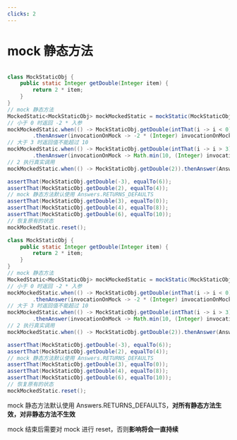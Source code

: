 ```yaml
---
clicks: 2
---
```


# mock 静态方法

<div v-if="$slidev.nav.clicks === 0" style="padding-top: 1px;">

```java 
class MockStaticObj {
    public static Integer getDouble(Integer item) {
        return 2 * item;
    }
}
// mock 静态方法
MockedStatic<MockStaticObj> mockMockedStatic = mockStatic(MockStaticObj.class);
// 小于 0 时返回 -2 * 入参
mockMockedStatic.when(() -> MockStaticObj.getDouble(intThat(i -> i < 0)))
        .thenAnswer(invocationOnMock -> -2 * (Integer) invocationOnMock.getArgument(0));
// 大于 3 时返回值不能超过 10
mockMockedStatic.when(() -> MockStaticObj.getDouble(intThat(i -> i > 3)))
        .thenAnswer(invocationOnMock -> Math.min(10, (Integer) invocationOnMock.callRealMethod()));
// 2 执行真实调用
mockMockedStatic.when(() -> MockStaticObj.getDouble(2)).thenAnswer(Answers.CALLS_REAL_METHODS);

assertThat(MockStaticObj.getDouble(-3), equalTo(6));
assertThat(MockStaticObj.getDouble(2), equalTo(4));
// mock 静态方法默认使用 Answers.RETURNS_DEFAULTS
assertThat(MockStaticObj.getDouble(3), equalTo(0));
assertThat(MockStaticObj.getDouble(4), equalTo(8));
assertThat(MockStaticObj.getDouble(6), equalTo(10));
// 恢复原有的状态
mockMockedStatic.reset();
```

</div>

<div v-if="$slidev.nav.clicks > 0" grid="~ cols-2 gap-1">
<div class="col-span-1">


```java {all|19-20|23-24}
class MockStaticObj {
    public static Integer getDouble(Integer item) {
        return 2 * item;
    }
}
// mock 静态方法
MockedStatic<MockStaticObj> mockMockedStatic = mockStatic(MockStaticObj.class);
// 小于 0 时返回 -2 * 入参
mockMockedStatic.when(() -> MockStaticObj.getDouble(intThat(i -> i < 0)))
        .thenAnswer(invocationOnMock -> -2 * (Integer) invocationOnMock.getArgument(0));
// 大于 3 时返回值不能超过 10
mockMockedStatic.when(() -> MockStaticObj.getDouble(intThat(i -> i > 3)))
        .thenAnswer(invocationOnMock -> Math.min(10, (Integer) invocationOnMock.callRealMethod()));
// 2 执行真实调用
mockMockedStatic.when(() -> MockStaticObj.getDouble(2)).thenAnswer(Answers.CALLS_REAL_METHODS);

assertThat(MockStaticObj.getDouble(-3), equalTo(6));
assertThat(MockStaticObj.getDouble(2), equalTo(4));
// mock 静态方法默认使用 Answers.RETURNS_DEFAULTS
assertThat(MockStaticObj.getDouble(3), equalTo(0));
assertThat(MockStaticObj.getDouble(4), equalTo(8));
assertThat(MockStaticObj.getDouble(6), equalTo(10));
// 恢复原有的状态
mockMockedStatic.reset();
```

</div>
<div v-click="1" class="col-span-1 shadow px-3 my-1 bg-yellow-50 text-gray-800 pt-24">

<div v-click="1">

mock 静态方法默认使用 Answers.RETURNS_DEFAULTS，**对所有静态方法生效，对非静态方法不生效**

</div>

<div v-click="2" class="pt-12">

mock 结束后需要对 mock 进行 reset，否则**影响将会一直持续**

</div>

</div>
</div>


<style>
  
.my-table th {
    display: none;
}

.my-table td {
  padding-top: 6px;
  padding-bottom: 6px;
}

</style>
